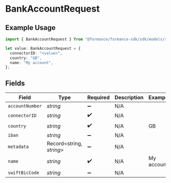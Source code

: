 # BankAccountRequest

## Example Usage

```typescript
import { BankAccountRequest } from "@formance/formance-sdk/sdk/models/shared";

let value: BankAccountRequest = {
  connectorID: "<value>",
  country: "GB",
  name: "My account",
};
```

## Fields

| Field                    | Type                     | Required                 | Description              | Example                  |
| ------------------------ | ------------------------ | ------------------------ | ------------------------ | ------------------------ |
| `accountNumber`          | *string*                 | :heavy_minus_sign:       | N/A                      |                          |
| `connectorID`            | *string*                 | :heavy_check_mark:       | N/A                      |                          |
| `country`                | *string*                 | :heavy_check_mark:       | N/A                      | GB                       |
| `iban`                   | *string*                 | :heavy_minus_sign:       | N/A                      |                          |
| `metadata`               | Record<string, *string*> | :heavy_minus_sign:       | N/A                      |                          |
| `name`                   | *string*                 | :heavy_check_mark:       | N/A                      | My account               |
| `swiftBicCode`           | *string*                 | :heavy_minus_sign:       | N/A                      |                          |